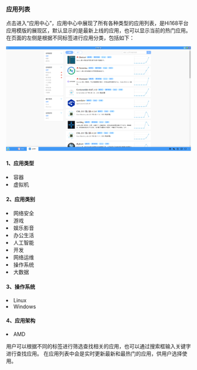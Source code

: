 ### 应用列表
点击进入“应用中心”，应用中心中展现了所有各种类型的应用列表，是Hi168平台应用模版的展现区，默认显示的是最新上线的应用，也可以显示当前的热门应用。在页面的左侧是根据不同标签进行应用分类，包括如下：

![alt text](./appcenter01.png)
#### 1、应用类型
<li>容器</li>
<li>虚拟机</li>

#### 2、应用类别
<li>网络安全</li>

<li>游戏</li>

<li>娱乐影音</li>

<li>办公生活</li>

<li>人工智能</li>

<li>开发</li>

<li>网络运维</li>

<li>操作系统</li>

<li>大数据</li>

#### 3、操作系统
<li>Linux</li>

<li>Windows</li>

#### 4、应用架构
<li>AMD</li>

用户可以根据不同的标签进行筛选查找相关的应用，也可以通过搜索框输入关键字进行查找应用。
在应用列表中会是实时更新最新和最热门的应用，供用户选择使用。